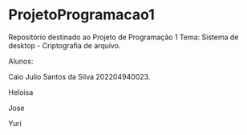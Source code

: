 # ProjetoProgramacao1
Repositório destinado ao Projeto de Programação 1
Tema: Sistema de desktop - Criptografia de arquivo.

Alunos: 

Caio Julio Santos da Silva 202204940023.

Heloisa

Jose

Yuri
